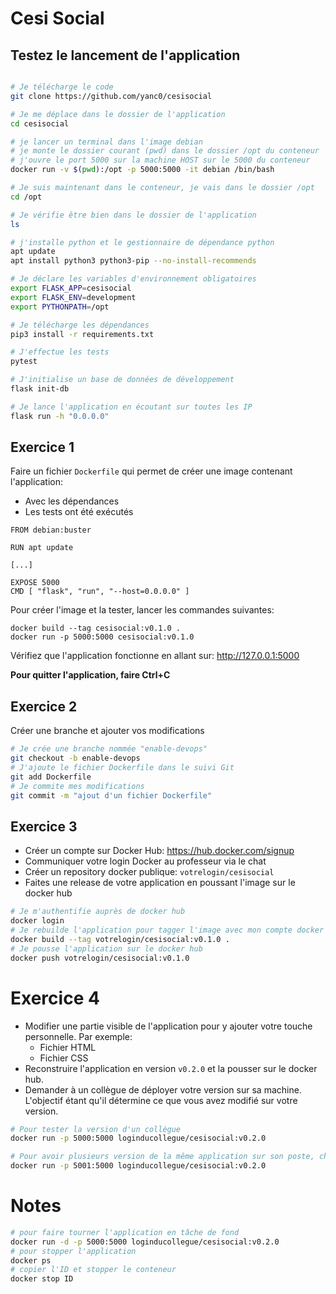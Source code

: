 # Cesi Social

## Testez le lancement de l'application

```bash

# Je télécharge le code
git clone https://github.com/yanc0/cesisocial

# Je me déplace dans le dossier de l'application
cd cesisocial

# je lancer un terminal dans l'image debian
# je monte le dossier courant (pwd) dans le dossier /opt du conteneur
# j'ouvre le port 5000 sur la machine HOST sur le 5000 du conteneur
docker run -v $(pwd):/opt -p 5000:5000 -it debian /bin/bash

# Je suis maintenant dans le conteneur, je vais dans le dossier /opt
cd /opt

# Je vérifie être bien dans le dossier de l'application
ls

# j'installe python et le gestionnaire de dépendance python
apt update
apt install python3 python3-pip --no-install-recommends

# Je déclare les variables d'environnement obligatoires
export FLASK_APP=cesisocial
export FLASK_ENV=development
export PYTHONPATH=/opt

# Je télécharge les dépendances
pip3 install -r requirements.txt

# J'effectue les tests
pytest

# J'initialise un base de données de développement
flask init-db

# Je lance l'application en écoutant sur toutes les IP
flask run -h "0.0.0.0"

```

## Exercice 1


Faire un fichier `Dockerfile` qui permet de créer une image contenant l'application:

* Avec les dépendances
* Les tests ont été exécutés

```Docker
FROM debian:buster

RUN apt update

[...]

EXPOSE 5000
CMD [ "flask", "run", "--host=0.0.0.0" ]
```

Pour créer l'image et la tester, lancer les commandes suivantes:

```
docker build --tag cesisocial:v0.1.0 .
docker run -p 5000:5000 cesisocial:v0.1.0
```

Vérifiez que l'application fonctionne en allant sur: http://127.0.0.1:5000

**Pour quitter l'application, faire Ctrl+C**

## Exercice 2

Créer une branche et ajouter vos modifications

```bash
# Je crée une branche nommée "enable-devops"
git checkout -b enable-devops
# J'ajoute le fichier Dockerfile dans le suivi Git
git add Dockerfile
# Je commite mes modifications
git commit -m "ajout d'un fichier Dockerfile"
```

## Exercice 3

* Créer un compte sur Docker Hub: https://hub.docker.com/signup
* Communiquer votre login Docker au professeur via le chat
* Créer un repository docker publique: `votrelogin/cesisocial`
* Faites une release de votre application en poussant l'image sur le docker hub

```bash
# Je m'authentifie auprès de docker hub
docker login
# Je rebuilde l'application pour tagger l'image avec mon compte docker hub
docker build --tag votrelogin/cesisocial:v0.1.0 .
# Je pousse l'application sur le docker hub
docker push votrelogin/cesisocial:v0.1.0
```

# Exercice 4

* Modifier une partie visible de l'application pour y ajouter votre touche personnelle. Par exemple:
  * Fichier HTML
  * Fichier CSS
* Reconstruire l'application en version `v0.2.0` et la pousser sur le docker hub.
* Demander à un collègue de déployer votre version sur sa machine. L'objectif étant qu'il détermine ce que vous avez modifié sur votre version.

```bash
# Pour tester la version d'un collègue
docker run -p 5000:5000 loginducollegue/cesisocial:v0.2.0

# Pour avoir plusieurs version de la même application sur son poste, changer le port
docker run -p 5001:5000 loginducollegue/cesisocial:v0.2.0
```

# Notes

```bash
# pour faire tourner l'application en tâche de fond
docker run -d -p 5000:5000 loginducollegue/cesisocial:v0.2.0
# pour stopper l'application
docker ps
# copier l'ID et stopper le conteneur
docker stop ID
```